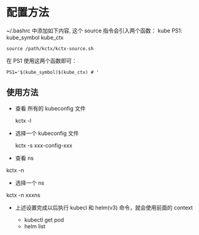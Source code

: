 # 配置方法
~/.bashrc 中添加如下内容, 这个 source 指令会引入两个函数： kube PS1: kube_symbol kube_ctx

```
source /path/kctx/kctx-source.sh
```

在 PS1 使用这两个函数即可：
```
PS1='$(kube_symbol)$(kube_ctx) # '
```

## 使用方法
- 查看 所有的 kubeconfig 文件

  kctx -l

- 选择一个 kubeconfig 文件

  kctx -s xxx-config-xxx

- 查看 ns

kctx -n

- 选择一个 ns

kctx -n xxxns

- 上述设置完成以后执行 kubecl 和 helm(v3) 命令，就会使用前面的 context

  - kubectl get pod
  - helm list
